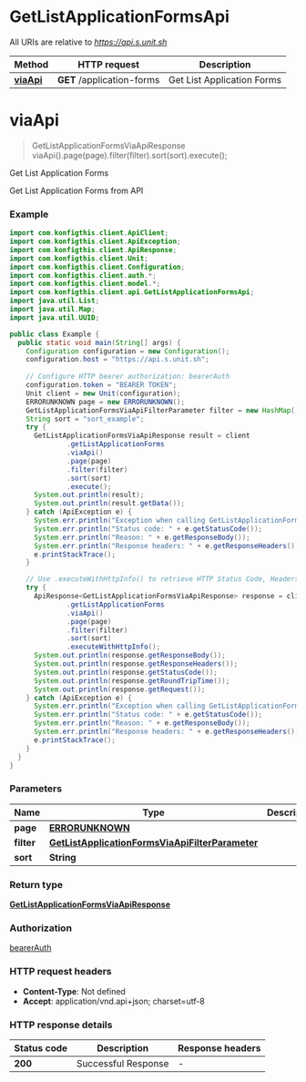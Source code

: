 # GetListApplicationFormsApi

All URIs are relative to *https://api.s.unit.sh*

| Method | HTTP request | Description |
|------------- | ------------- | -------------|
| [**viaApi**](GetListApplicationFormsApi.md#viaApi) | **GET** /application-forms | Get List Application Forms |


<a name="viaApi"></a>
# **viaApi**
> GetListApplicationFormsViaApiResponse viaApi().page(page).filter(filter).sort(sort).execute();

Get List Application Forms

Get List Application Forms from API 

### Example
```java
import com.konfigthis.client.ApiClient;
import com.konfigthis.client.ApiException;
import com.konfigthis.client.ApiResponse;
import com.konfigthis.client.Unit;
import com.konfigthis.client.Configuration;
import com.konfigthis.client.auth.*;
import com.konfigthis.client.model.*;
import com.konfigthis.client.api.GetListApplicationFormsApi;
import java.util.List;
import java.util.Map;
import java.util.UUID;

public class Example {
  public static void main(String[] args) {
    Configuration configuration = new Configuration();
    configuration.host = "https://api.s.unit.sh";
    
    // Configure HTTP bearer authorization: bearerAuth
    configuration.token = "BEARER TOKEN";
    Unit client = new Unit(configuration);
    ERRORUNKNOWN page = new ERRORUNKNOWN();
    GetListApplicationFormsViaApiFilterParameter filter = new HashMap();
    String sort = "sort_example";
    try {
      GetListApplicationFormsViaApiResponse result = client
              .getListApplicationForms
              .viaApi()
              .page(page)
              .filter(filter)
              .sort(sort)
              .execute();
      System.out.println(result);
      System.out.println(result.getData());
    } catch (ApiException e) {
      System.err.println("Exception when calling GetListApplicationFormsApi#viaApi");
      System.err.println("Status code: " + e.getStatusCode());
      System.err.println("Reason: " + e.getResponseBody());
      System.err.println("Response headers: " + e.getResponseHeaders());
      e.printStackTrace();
    }

    // Use .executeWithHttpInfo() to retrieve HTTP Status Code, Headers and Request
    try {
      ApiResponse<GetListApplicationFormsViaApiResponse> response = client
              .getListApplicationForms
              .viaApi()
              .page(page)
              .filter(filter)
              .sort(sort)
              .executeWithHttpInfo();
      System.out.println(response.getResponseBody());
      System.out.println(response.getResponseHeaders());
      System.out.println(response.getStatusCode());
      System.out.println(response.getRoundTripTime());
      System.out.println(response.getRequest());
    } catch (ApiException e) {
      System.err.println("Exception when calling GetListApplicationFormsApi#viaApi");
      System.err.println("Status code: " + e.getStatusCode());
      System.err.println("Reason: " + e.getResponseBody());
      System.err.println("Response headers: " + e.getResponseHeaders());
      e.printStackTrace();
    }
  }
}

```

### Parameters

| Name | Type | Description  | Notes |
|------------- | ------------- | ------------- | -------------|
| **page** | [**ERRORUNKNOWN**](.md)|  | [optional] |
| **filter** | [**GetListApplicationFormsViaApiFilterParameter**](.md)|  | [optional] |
| **sort** | **String**|  | [optional] |

### Return type

[**GetListApplicationFormsViaApiResponse**](GetListApplicationFormsViaApiResponse.md)

### Authorization

[bearerAuth](../README.md#bearerAuth)

### HTTP request headers

 - **Content-Type**: Not defined
 - **Accept**: application/vnd.api+json; charset=utf-8

### HTTP response details
| Status code | Description | Response headers |
|-------------|-------------|------------------|
| **200** | Successful Response |  -  |

